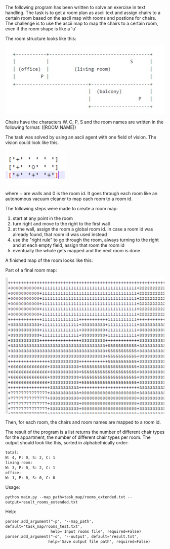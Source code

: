 The following program has been written to solve an exercise in text handling. The task is to get a room plan as ascii
text and assign chairs to a certain room based on the ascii map with rooms
and postions for chairs. The challenge is to use the ascii map to map the chairs to a certain room, even if the room shape is like a 'u'

The room structure looks like this:

![Room Example](images/room_example.png)
						   
Chairs have the characters W, C, P, S and the room names are written in the following format: ([ROOM NAME])

The task was solved by using an ascii agent with one field of vision. The vision could look like this.

![Example vision](images/vision_example.png)
 
where + are walls and 0 is the room id. It goes through each room like an autonomous vacuum cleaner to map each room to a room id.

The following steps were made to create a room map:
1. start at any point in the room
2. turn right and move to the right to the first wall
3. at the wall, assign the room a global room id. In case a room id was already found, that room id was used instead
4. use the "right rule" to go through the room, always turning to the right and at each empty field, assign that room the room id
5. eventually the whole gets mapped and the next room is done

A finished map of the room looks like this:

Part of a final room map:

![Final room map](images/assigned_room_map.png)


Then, for each room, the chairs and room names are mapped to a room id.

The result of the program is a list returns the number of different chair types for the appartment,
the number of different chair types per room. The output should look like this, sorted in alphabethically order:

```
total:  
W: 4, P: 0, S: 2, C: 1
living room:  
W: 3, P: 0, S: 2, C: 1
office:  
W: 1, P: 0, S: 0, C: 0
```

Usage: 
```
python main.py --map_path=task_map/rooms_extended.txt --output=result_rooms_extended.txt
```

Help:
```
parser.add_argument("-p", '--map_path', default='task_map/rooms_test.txt',
                    help='Input rooms file', required=False)
parser.add_argument("-o", '--output', default='result.txt',
                   help='Save output file path', required=False)
```
